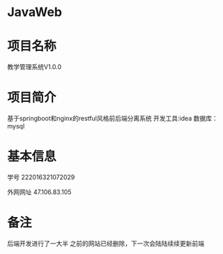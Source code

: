 # JavaWeb
# 项目名称
教学管理系统V1.0.0
# 项目简介
基于springboot和nginx的restful风格前后端分离系统
开发工具:idea
数据库：mysql

# 基本信息
学号 222016321072029 

外网网址 47.106.83.105
# 备注
后端开发进行了一大半 之前的网站已经删除，下一次会陆陆续续更新前端


